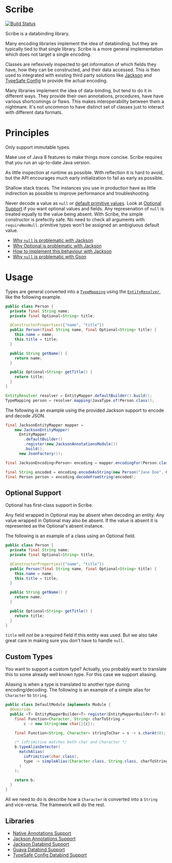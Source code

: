 # Scribe

[![Build Status](https://travis-ci.org/udoprog/scribe.svg?branch=master)](https://travis-ci.org/udoprog/scribe)

Scribe is a databinding library.

Many encoding libraries implement the idea of databinding, but they are
typically tied to that single library. Scribe is a more general
implementation which does not target a single encoding.
 
Classes are reflexively inspected to get information of which fields
they have, how they can be constructed, and their data accessed. This is
then used to integrated with existing third party solutions like
[Jackson][jackson] and [TypeSafe Config][typesafe] to provide the actual
encoding.

Many libraries implement the idea of data-binding, but tend to do it in
different ways. They provide their own annotations, procedures, have
have various shortcomings or flaws.
This makes interoperability between them a nightmare. It's not uncommon
to have distinct set of classes just to interact with different data
formats.

[jackson]: https://github.com/FasterXML/jackson
[typesafe]: https://github.com/typesafehub/config

# Principles

Only support immutable types.

Make use of Java 8 features to make things more concise. Scribe requires
that you run an up-to-date Java version.

As little inspection at runtime as possible. With reflection it is hard
to avoid, but the API encourages much early initialization to fail as
early as possible.

Shallow stack traces. The instances you use in production have as little
indirection as possible to improve performance and troubleshooting.

Never decode a value as `null` or
[default primitive values][default-values]. Look at
[Optional Support](#optional-support) if you want optional values and
fields.  Any represenation of `null` is treated equally to the value being
absent.
With Scribe, the simple constructor is prefectly safe. No need to check
all arguments with `requireNonNull`. primitive types won't be assigned
an ambigiuous default value.

* [Why `null` is problematic with Jackson][jackson-null-test]
* [Why Optional is problematic with Jackson][jackson-optional-test]
* [How to implement this behaviour with Jackson][jackson-constructor-test]
* [Why `null` is problematic with Gson][gson-null-test]

[default-values]: http://docs.oracle.com/javase/tutorial/java/nutsandbolts/datatypes.html
[jackson-null-test]: /examples/src/test/java/eu/toolchain/scribe/Jackson1NullExplainedTest.java
[jackson-optional-test]: /examples/src/test/java/eu/toolchain/scribe/Jackson2OptionalExplainedTest.java
[jackson-constructor-test]: /examples/src/test/java/eu/toolchain/scribe/Jackson3ConstructorExplainedTest.java
[gson-null-test]: /examples/src/test/java/eu/toolchain/scribe/GsonNullExplainedTest.java

# Usage

Types are general converted into a [`TypeMapping`][typemapping] using the
[`EntityResolver`][entityresolver], like the following example.

```java
public class Person {
  private final String name;
  private final Optional<String> title;

  @ConstructorProperties({"name", "title"})
  public Person(final String name, final Optional<String> title) {
    this.name = name;
    this.title = title;
  }

  public String getName() {
    return name;
  }

  public Optional<String> getTitle() {
    return title;
  }
}
```

```java
EntityResolver resolver = EntityMapper.defaultBuilder().build();
TypeMapping person = resolver.mapping(JavaType.of(Person.class));
```

The following is an example using the provided Jackson support to encode and
decode JSON.

```java
final JacksonEntityMapper mapper =
    new JacksonEntityMapper(
      EntityMapper
        .defaultBuilder()
        .register(new JacksonAnnotationsModule())
        .build(),
      new JsonFactory());

final JacksonEncoding<Person> encoding = mapper.encodingFor(Person.class);

final String encoded = encoding.encodeAsString(new Person("Jane Doe", Optional.of("Doctor")));
final Person person = encoding.decodeFromString(encoded);
```

[typemapping]: /api/src/main/java/eu/toolchain/scribe/typemapping/TypeMapping.java
[entityresolver]: /api/src/main/java/eu/toolchain/scribe/EntityResolver.java

## Optional Support

Optional has first-class support in Scribe.

Any field wrapped in Optional may be absent when decoding an entity. Any
value wrapped in Optional may also be absent. If the value is absent it
is represented as the Optional's absent instance.

The following is an example of a class using an Optional field.

```java
public class Person {
  private final String name;
  private final Optional<String> title;

  @ConstructorProperties({"name", "title"})
  public Person(final String name, final Optional<String> title) {
    this.name = name;
    this.title = title;
  }

  public String getName() {
    return name;
  }

  public Optional<String> getTitle() {
    return title;
  }
}
```

`title` will _not_ be a required field if this entity was used. But we
also take great care in making sure you don't have to handle `null`.

## Custom Types

You want to support a custom type? Actually, you probably want to
translate this to some already well known type. For this case we support
aliasing.

Aliasing is when a type is translated to another type during
encoding/decoding. The following is an example of a simple alias for
`Character` to `String`.

```java
public class DefaultModule implements Module {
  @Override
  public <T> EntityMapperBuilder<T> register(EntityMapperBuilder<T> b) {
    final Function<Character, String> charToString =
        c -> new String(new char[]{c});

    final Function<String, Character> stringToChar = s -> s.charAt(0);

    /* isPrimitive matches both char and Character */
    b.typeAliasDetector(
      matchAlias(
        isPrimitive(char.class),
        type -> simpleAlias(Character.class, String.class, charToString, stringToChar)
      )
    );

    return b;
  }
}
```

All we need to do is describe how a `Character` is converted into a
`String` and vice-versa. The framework will do the rest.

## Libraries

* [Native Annotations Support](/annotations)
* [Jackson Annotations Support](/annotations-jackson)
* [Jackson Databind Support](/databind-jackson)
* [Guava Databind Support](/databind-guava)
* [TypeSafe Config Databind Support](/databind-typesafe)
